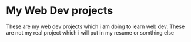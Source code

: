 <h1>My Web Dev projects</h1>
<p>These are my web dev projects which i am doing to learn web dev. These are not my real project which i will put in my resume or somthing else</p>
